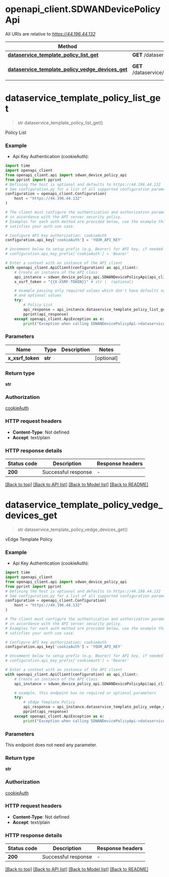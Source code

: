 # openapi_client.SDWANDevicePolicyApi

All URIs are relative to *https://44.196.44.132*

Method | HTTP request | Description
------------- | ------------- | -------------
[**dataservice_template_policy_list_get**](SDWANDevicePolicyApi.md#dataservice_template_policy_list_get) | **GET** /dataservice/template/policy/list | Policy List
[**dataservice_template_policy_vedge_devices_get**](SDWANDevicePolicyApi.md#dataservice_template_policy_vedge_devices_get) | **GET** /dataservice/template/policy/vedge/devices | vEdge Template Policy


# **dataservice_template_policy_list_get**
> str dataservice_template_policy_list_get()

Policy List

### Example

* Api Key Authentication (cookieAuth):

```python
import time
import openapi_client
from openapi_client.api import sdwan_device_policy_api
from pprint import pprint
# Defining the host is optional and defaults to https://44.196.44.132
# See configuration.py for a list of all supported configuration parameters.
configuration = openapi_client.Configuration(
    host = "https://44.196.44.132"
)

# The client must configure the authentication and authorization parameters
# in accordance with the API server security policy.
# Examples for each auth method are provided below, use the example that
# satisfies your auth use case.

# Configure API key authorization: cookieAuth
configuration.api_key['cookieAuth'] = 'YOUR_API_KEY'

# Uncomment below to setup prefix (e.g. Bearer) for API key, if needed
# configuration.api_key_prefix['cookieAuth'] = 'Bearer'

# Enter a context with an instance of the API client
with openapi_client.ApiClient(configuration) as api_client:
    # Create an instance of the API class
    api_instance = sdwan_device_policy_api.SDWANDevicePolicyApi(api_client)
    x_xsrf_token = "{{X-XSRF-TOKEN}}" # str |  (optional)

    # example passing only required values which don't have defaults set
    # and optional values
    try:
        # Policy List
        api_response = api_instance.dataservice_template_policy_list_get(x_xsrf_token=x_xsrf_token)
        pprint(api_response)
    except openapi_client.ApiException as e:
        print("Exception when calling SDWANDevicePolicyApi->dataservice_template_policy_list_get: %s\n" % e)
```


### Parameters

Name | Type | Description  | Notes
------------- | ------------- | ------------- | -------------
 **x_xsrf_token** | **str**|  | [optional]

### Return type

**str**

### Authorization

[cookieAuth](../README.md#cookieAuth)

### HTTP request headers

 - **Content-Type**: Not defined
 - **Accept**: text/plain


### HTTP response details

| Status code | Description | Response headers |
|-------------|-------------|------------------|
**200** | Successful response |  -  |

[[Back to top]](#) [[Back to API list]](../README.md#documentation-for-api-endpoints) [[Back to Model list]](../README.md#documentation-for-models) [[Back to README]](../README.md)

# **dataservice_template_policy_vedge_devices_get**
> str dataservice_template_policy_vedge_devices_get()

vEdge Template Policy

### Example

* Api Key Authentication (cookieAuth):

```python
import time
import openapi_client
from openapi_client.api import sdwan_device_policy_api
from pprint import pprint
# Defining the host is optional and defaults to https://44.196.44.132
# See configuration.py for a list of all supported configuration parameters.
configuration = openapi_client.Configuration(
    host = "https://44.196.44.132"
)

# The client must configure the authentication and authorization parameters
# in accordance with the API server security policy.
# Examples for each auth method are provided below, use the example that
# satisfies your auth use case.

# Configure API key authorization: cookieAuth
configuration.api_key['cookieAuth'] = 'YOUR_API_KEY'

# Uncomment below to setup prefix (e.g. Bearer) for API key, if needed
# configuration.api_key_prefix['cookieAuth'] = 'Bearer'

# Enter a context with an instance of the API client
with openapi_client.ApiClient(configuration) as api_client:
    # Create an instance of the API class
    api_instance = sdwan_device_policy_api.SDWANDevicePolicyApi(api_client)

    # example, this endpoint has no required or optional parameters
    try:
        # vEdge Template Policy
        api_response = api_instance.dataservice_template_policy_vedge_devices_get()
        pprint(api_response)
    except openapi_client.ApiException as e:
        print("Exception when calling SDWANDevicePolicyApi->dataservice_template_policy_vedge_devices_get: %s\n" % e)
```


### Parameters
This endpoint does not need any parameter.

### Return type

**str**

### Authorization

[cookieAuth](../README.md#cookieAuth)

### HTTP request headers

 - **Content-Type**: Not defined
 - **Accept**: text/plain


### HTTP response details

| Status code | Description | Response headers |
|-------------|-------------|------------------|
**200** | Successful response |  -  |

[[Back to top]](#) [[Back to API list]](../README.md#documentation-for-api-endpoints) [[Back to Model list]](../README.md#documentation-for-models) [[Back to README]](../README.md)

